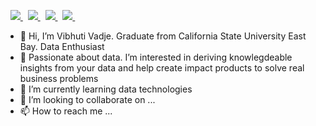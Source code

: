 <p align="left"> 
<!--  <img src=https://komarev.com/ghpvc/?username=vibhutivadje alt=vibhutivadje/>  -->
 &nbsp; 
 
  
  <a href="https://www.linkedin.com/in/vibhutivadje/">
    <img src="https://img.shields.io/badge/Vibhuti-Vadje-blue?style=flat&logo=linkedin">
  </a> &nbsp; 

  
 <a href="https://medium.com/@vibhutivadje">
    <img src="https://img.shields.io/badge/-%40VibhutiVadje-black?style=flat&logo=medium">
  </a>&nbsp; 
  
   <a href="https://twitter.com/vibhutivadje">
    <img src="https://img.shields.io/twitter/url?label=Laxmikant%20Pandhare&style=social&url=https%3A%2F%2Ftwitter.com%2Flaxmikantpandha">
  </a>&nbsp; 
 
   
   <a href="https://www.youtube.com/channel/UCxGW3wUKTg6OqSeThSGx8dQ?view_as=subscriber">
    <img src="https://img.shields.io/badge/-vibhuti%20vadje-red?style=flat&logo=youtube">
  </a> &nbsp; 

  
</p>

- 👋 Hi, I’m Vibhuti Vadje. Graduate from California State University East Bay. Data Enthusiast
- 👀 Passionate about data. I’m interested in deriving knowlegdeable insights from your data and help create impact products to solve real business problems
- 🌱 I’m currently learning data technologies
- 💞️ I’m looking to collaborate on ...
- 📫 How to reach me ...

<!---
vibhutivadje/vibhutivadje is a ✨ special ✨ repository because its `README.md` (this file) appears on your GitHub profile.
You can click the Preview link to take a look at your changes.
--->
